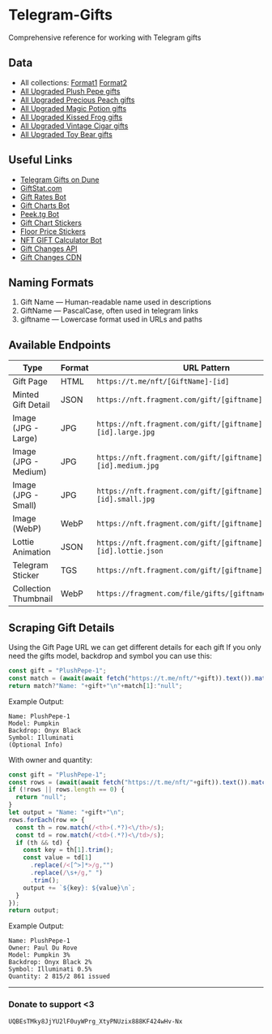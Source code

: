 # Telegram-Gifts
Comprehensive reference for working with Telegram gifts

## Data
- All collections: [Format1](./names.txt) [Format2](./names_fixed.txt)
- [All Upgraded Plush Pepe gifts](./plushpepe.json)
- [All Upgraded Precious Peach gifts](./preciouspeach.json)
- [All Upgraded Magic Potion gifts](./magicpotion.json)
- [All Upgraded Kissed Frog gifts](./kissedfrog.json)
- [All Upgraded Vintage Cigar gifts](./vintagecigar.json)
- [All Upgraded Toy Bear gifts](./toybear.json)

## Useful Links
- [Telegram Gifts on Dune](https://dune.com/rdmcd/telegram-gifts)
- [GiftStat.com](https://giftstat.com/)
- [Gift Rates Bot](https://t.me/GiftRatesBot)
- [Gift Charts Bot](https://t.me/gift_charts_bot)
- [Peek.tg Bot](https://t.me/peektgbot)
- [Gift Chart Stickers](https://t.me/addstickers/stickers_by_GiftRatesBot)
- [Floor Price Stickers](https://t.me/addstickers/gift_by_tondesignrobot)
- [NFT GIFT Calculator Bot](https://t.me/PriceNFTbot)
- [Gift Changes API](https://api.changes.tg/)
- [Gift Changes CDN](https://cdn.changes.tg/)

## Naming Formats
1. Gift Name — Human-readable name used in descriptions
2. GiftName — PascalCase, often used in telegram links 
3. giftname — Lowercase format used in URLs and paths

## Available Endpoints
| Type                 | Format  | URL Pattern                                                                 |
|----------------------|---------|-----------------------------------------------------------------------------|
| Gift Page            | HTML    | `https://t.me/nft/[GiftName]-[id]`                                          |
| Minted Gift Detail   | JSON    | `https://nft.fragment.com/gift/[giftname]-[id].json`                        |
| Image (JPG - Large)  | JPG     | `https://nft.fragment.com/gift/[giftname]-[id].large.jpg`                   |
| Image (JPG - Medium) | JPG     | `https://nft.fragment.com/gift/[giftname]-[id].medium.jpg`                  |
| Image (JPG - Small)  | JPG     | `https://nft.fragment.com/gift/[giftname]-[id].small.jpg`                   |
| Image (WebP)         | WebP    | `https://nft.fragment.com/gift/[giftname]-[id].webp`                        |
| Lottie Animation     | JSON    | `https://nft.fragment.com/gift/[giftname]-[id].lottie.json`                 |
| Telegram Sticker     | TGS     | `https://nft.fragment.com/gift/[giftname]-[id].tgs`                         |
| Collection Thumbnail | WebP    | `https://fragment.com/file/gifts/[giftname]/thumb.webp`                     |

## Scraping Gift Details
Using the Gift Page URL we can get different details for each gift
If you only need the gifts model, backdrop and symbol you can use this:
```js
const gift = "PlushPepe-1";
const match = (await(await fetch("https://t.me/nft/"+gift)).text()).match(/<meta\s+name=["']twitter:description["']\s+content=["']([^"']*)["']/i);
return match?"Name: "+gift+"\n"+match[1]:"null";
```
Example Output:
```
Name: PlushPepe-1
Model: Pumpkin
Backdrop: Onyx Black
Symbol: Illuminati
(Optional Info)
```
With owner and quantity:
```js
const gift = "PlushPepe-1";
const rows = (await(await fetch("https://t.me/nft/"+gift)).text()).match(/<tr>.*?<\/tr>/gs);
if (!rows || rows.length == 0) {
  return "null";
}
let output = "Name: "+gift+"\n";
rows.forEach(row => {
  const th = row.match(/<th>(.*?)<\/th>/s);
  const td = row.match(/<td>(.*?)<\/td>/s);
  if (th && td) {
    const key = th[1].trim();
    const value = td[1]
      .replace(/<[^>]*>/g,"")
      .replace(/\s+/g," ")
      .trim();
    output += `${key}: ${value}\n`;
  }
});
return output;
```
Example Output:
```
Name: PlushPepe-1
Owner: Paul Du Rove
Model: Pumpkin 3%
Backdrop: Onyx Black 2%
Symbol: Illuminati 0.5%
Quantity: 2 815/2 861 issued
```

---

### Donate to support <3
`UQBEsTMky8JjYU2lF0uyWPrg_XtyPNUzix888KF424wHv-Nx`
